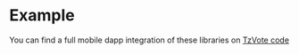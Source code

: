 # Example

You can find a full mobile dapp integration of these libraries on [TzVote code](https://github.com/marigold-dev/tzvote.git)
